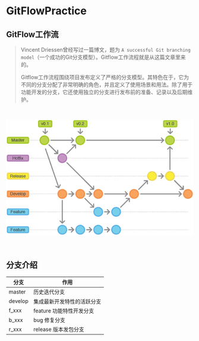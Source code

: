 # GitFlowPractice
## GitFlow工作流

> Vincent Driessen曾经写过一篇博文，题为 `A successful Git branching model`（一个成功的Git分支模型）。Gitflow工作流程就是从这篇文章里来的。
>
> Gitflow工作流程围绕项目发布定义了严格的分支模型。其特色在于，它为不同的分支分配了非常明确的角色，并且定义了使用场景和用法。除了用于功能开发的分支，它还使用独立的分支进行发布前的准备、记录以及后期维护。

<br/>

![GitFlow工作流图解](./Images/git-flow最终图.png)

<br/>

## 分支介绍

| 分支    | 作用                       |
| ------- | -------------------------- |
| master  | 历史迭代分支               |
| develop | 集成最新开发特性的活跃分支 |
| f_xxx   | feature 功能特性开发分支   |
| b_xxx   | bug 修复分支               |
| r_xxx   | release 版本发包分支       |

